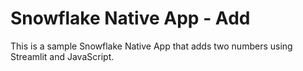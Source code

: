 # Snowflake Native App - Add

This is a sample Snowflake Native App that adds two numbers using Streamlit and JavaScript.
